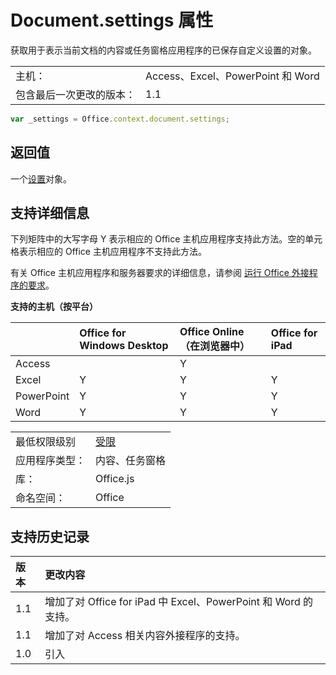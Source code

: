 
# <a name="document.settings-property"></a>Document.settings 属性
获取用于表示当前文档的内容或任务窗格应用程序的已保存自定义设置的对象。

|||
|:-----------------|:--------------------------------|
| 主机：           | Access、Excel、PowerPoint 和 Word |
| 包含最后一次更改的版本： | 1.1                             |

```js
var _settings = Office.context.document.settings;
```

## <a name="return-value"></a>返回值

一个[设置](./settings.md)对象。

## <a name="support-details"></a>支持详细信息

下列矩阵中的大写字母 Y 表示相应的 Office 主机应用程序支持此方法。空的单元格表示相应的 Office 主机应用程序不支持此方法。

有关 Office 主机应用程序和服务器要求的详细信息，请参阅 [运行 Office 外接程序的要求](../../docs/overview/requirements-for-running-office-add-ins.md)。

**支持的主机（按平台）**

|             | Office for Windows Desktop | Office Online（在浏览器中） | Office for iPad |
|:------------|:---------------------------|:---------------------------|:----------------|
| Access      |                            | Y                          |                 |
| Excel       | Y                          | Y                          | Y               |
| PowerPoint  | Y                          | Y                          | Y               |
| Word        | Y                          | Y                          | Y               |

|||
|:--------------------------|:-----|
| 最低权限级别  | [受限](../../docs/develop/requesting-permissions-for-api-use-in-content-and-task-pane-add-ins.md)
| 应用程序类型：             | 内容、任务窗格
| 库：                  | Office.js
| 命名空间：                | Office

## <a name="support-history"></a>支持历史记录

| 版本 | 更改内容 |
|:--------|:--------|
| 1.1     |增加了对 Office for iPad 中 Excel、PowerPoint 和 Word 的支持。
| 1.1     |增加了对 Access 相关内容外接程序的支持。
| 1.0     |引入
